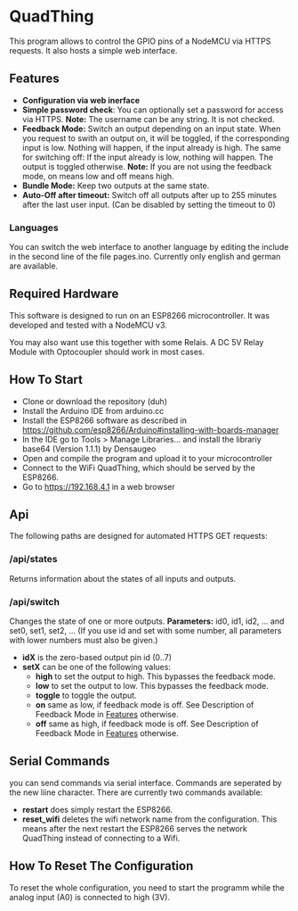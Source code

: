 # QuadThing
This program allows to control the GPIO pins of a NodeMCU via HTTPS requests. It also hosts a simple web interface.

## Features
* **Configuration via web inerface**
* **Simple password check**: You can optionally set a password for access via HTTPS. **Note:** The username can be any string. It is not checked.
* **Feedback Mode:** Switch an output depending on an input state. When you request to swith an output on, it will be toggled, if the corresponding input is low. Nothing will happen, if the input already is high. The same for switching off: If the input already is low, nothing will happen. The output is toggled otherwise. **Note:** If you are not using the feedback mode, on means low and off means high.
* **Bundle Mode:** Keep two outputs at the same state.
* **Auto-Off after timeout:** Switch off all outputs after up to 255 minutes after the last user input. (Can be disabled by setting the timeout to 0)

### Languages
You can switch the web interface to another language by editing the include in the second line of the file pages.ino. Currently only english and german are available.

## Required Hardware
This software is designed to run on an ESP8266 microcontroller. It was developed and tested with a NodeMCU v3.

You may also want use this together with some Relais. A DC 5V Relay Module with Optocoupler should work in most cases.

## How To Start
* Clone or download the repository (duh)
* Install the Arduino IDE from arduino.cc
* Install the ESP8266 software as described in https://github.com/esp8266/Arduino#installing-with-boards-manager
* In the IDE go to Tools > Manage Libraries... and install the librariy base64 (Version 1.1.1) by Densaugeo
* Open and compile the program and upload it to your microcontroller
* Connect to the WiFi QuadThing, which should be served by the ESP8266.
* Go to https://192.168.4.1 in a web browser

## Api
The following paths are designed for automated HTTPS GET requests:
### /api/states
Returns information about the states of all inputs and outputs.
### /api/switch
Changes the state of one or more outputs.
**Parameters:** id0, id1, id2, ... and set0, set1, set2, ... (If you use id and set with some number, all parameters with lower numbers must also be given.)
* **idX** is the zero-based output pin id (0..7)
* **setX** can be one of the following values:
  * **high** to set the output to high. This bypasses the feedback mode.
  * **low** to set the output to low. This bypasses the feedback mode.
  * **toggle** to toggle the output.
  * **on** same as low, if feedback mode is off. See Description of Feedback Mode in [Features](#features) otherwise.
  * **off** same as high, if feedback mode is off. See Description of Feedback Mode in [Features](#features) otherwise.

## Serial Commands
you can send commands via serial interface. Commands are seperated by the new liine character. There are currently two commands available:
* **restart** does simply restart the ESP8266.
* **reset_wifi** deletes the wifi network name from the configuration. This means after the next restart the ESP8266 serves the network QuadThing instead of connecting to a Wifi.

## How To Reset The Configuration
To reset the whole configuration, you need to start the programm while the analog input (A0) is connected to high (3V).
